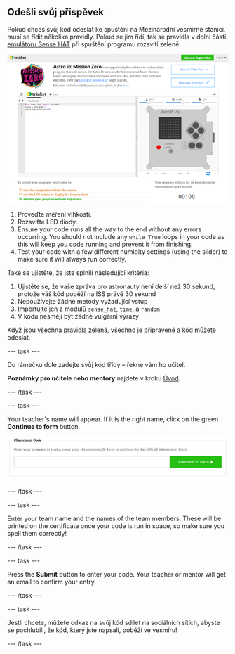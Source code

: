 ## Odešli svůj příspěvek

Pokud chceš svůj kód odeslat ke spuštění na Mezinárodní vesmírné stanici, musí se řídit několika pravidly. Pokud se jim řídí, tak se pravidla v dolní části [emulátoru Sense HAT](https://trinket.io/mission-zero) při spuštění programu rozsvítí zeleně.

![A screenshot of the Mission Zero Trinket pages showing the submission button and the criteria checks on the left. The top two ("read humidity" and "use the LEDs") are in orange text, the bottom one ("runs without any errors") is green ](images/validation.png)

1. Proveďte měření vlhkosti.
1. Rozsviťte LED diody.
1. Ensure your code runs all the way to the end without any errors occurring. You should not include any `while True` loops in your code as this will keep you code running and prevent it from finishing.
1. Test your code with a few different humidity settings (using the slider) to make sure it will always run correctly.

Také se ujistěte, že jste splnili následující kritéria:

1. Ujistěte se, že vaše zpráva pro astronauty není delší než 30 sekund, protože váš kód poběží na ISS právě 30 sekund
1. Nepoužívejte žádné metody vyžadující vstup
1. Importujte jen z modulů `sense_hat`, `time`, a `random`
1. V kódu nesmějí být žádné vulgární výrazy

Když jsou všechna pravidla zelená, všechno je připravené a kód můžete odeslat.

--- task ---

Do rámečku dole zadejte svůj kód třídy – řekne vám ho učitel.

**Poznámky pro učitele nebo mentory** najdete v kroku [Úvod](https://projects.raspberrypi.org/cs-CZ/projects/astro-pi-mission-zero/1).

--- /task ---

--- task ---

Your teacher's name will appear. If it is the right name, click on the green **Continue to form** button.

![Pokračovat na formulář](images/continue-to-form.png)

--- /task ---

--- task ---

Enter your team name and the names of the team members. These will be printed on the certificate once your code is run in space, so make sure you spell them correctly!

--- /task ---

--- task ---

Press the **Submit** button to enter your code. Your teacher or mentor will get an email to confirm your entry.

--- /task ---

--- task ---

Jestli chcete, můžete odkaz na svůj kód sdílet na sociálních sítích, abyste se pochlubili, že kód, který jste napsali, poběží ve vesmíru!

--- /task ---
